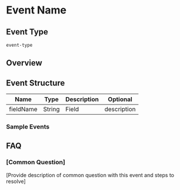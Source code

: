 # Event Name

## Event Type

`event-type`

## Overview

<!-- Plain-language of what this event contains, and when it's emitted  -->

## Event Structure

<!-- The structure of the event, more formally defined -->

| Name             | Type   | Description                                                                                                                                                                                            | Optional |
|------------------|--------|--------------------------------------------------------------------------------------------------------------------------------------------------------------------------------------------------------|----------|
| fieldName        | String | Field | description                                                                                                                     | False  |


### Sample Events

<!-- Sample events as json -->

## FAQ

### [Common Question]

[Provide description of common question with this event and steps to resolve]